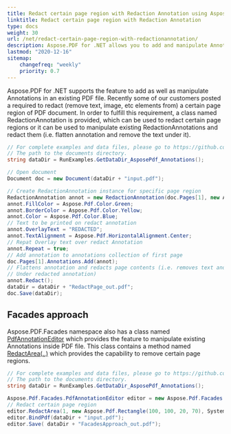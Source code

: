 ```yaml
---
title: Redact certain page region with Redaction Annotation using Aspose.PDF for .NET
linktitle: Redact certain page region with Redaction Annotation
type: docs
weight: 30
url: /net/redact-certain-page-region-with-redactionannotation/
description: Aspose.PDF for .NET allows you to add and manipulate Annotations in an existing PDF file. You should use a class named RedactionAnnotation to resolve this task.
lastmod: "2020-12-16"
sitemap:
    changefreq: "weekly"
    priority: 0.7
---
```


Aspose.PDF for .NET supports the feature to add as well as manipulate Annotations in an existing PDF file. Recently some of our customers posted a required to redact (remove text, image, etc elements from) a certain page region of PDF document. In order to fulfill this requirement, a class named RedactionAnnotation is provided, which can be used to redact certain page regions or it can be used to manipulate existing RedactionAnnotations and redact them (i.e. flatten annotation and remove the text under it).

```csharp
// For complete examples and data files, please go to https://github.com/aspose-pdf/Aspose.PDF-for-.NET
// The path to the documents directory.
string dataDir = RunExamples.GetDataDir_AsposePdf_Annotations();

// Open document
Document doc = new Document(dataDir + "input.pdf");

// Create RedactionAnnotation instance for specific page region
RedactionAnnotation annot = new RedactionAnnotation(doc.Pages[1], new Aspose.Pdf.Rectangle(200, 500, 300, 600));
annot.FillColor = Aspose.Pdf.Color.Green;
annot.BorderColor = Aspose.Pdf.Color.Yellow;
annot.Color = Aspose.Pdf.Color.Blue;
// Text to be printed on redact annotation
annot.OverlayText = "REDACTED";
annot.TextAlignment = Aspose.Pdf.HorizontalAlignment.Center;
// Repat Overlay text over redact Annotation
annot.Repeat = true;
// Add annotation to annotations collection of first page
doc.Pages[1].Annotations.Add(annot);
// Flattens annotation and redacts page contents (i.e. removes text and image
// Under redacted annotation)
annot.Redact();
dataDir = dataDir + "RedactPage_out.pdf";
doc.Save(dataDir);
```

## Facades approach

Aspose.PDF.Facades namespace also has a class named [PdfAnnotationEditor](https://apireference.aspose.com/pdf/net/aspose.pdf.facades/pdfannotationeditor) which provides the feature to manipulate existing Annotations inside PDF file. This class contains a method named [RedactArea(..)](https://apireference.aspose.com/pdf/net/aspose.pdf.facades/pdfannotationeditor/methods/redactarea) which provides the capability to remove certain page regions.

```csharp
// For complete examples and data files, please go to https://github.com/aspose-pdf/Aspose.PDF-for-.NET
// The path to the documents directory.
string dataDir = RunExamples.GetDataDir_AsposePdf_Annotations();

Aspose.Pdf.Facades.PdfAnnotationEditor editor = new Aspose.Pdf.Facades.PdfAnnotationEditor();
// Redact certain page region
editor.RedactArea(1, new Aspose.Pdf.Rectangle(100, 100, 20, 70), System.Drawing.Color.White);
editor.BindPdf(dataDir + "input.pdf");
editor.Save( dataDir + "FacadesApproach_out.pdf");
```
